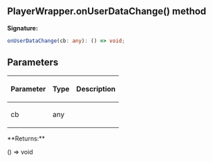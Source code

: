 
## PlayerWrapper.onUserDataChange() method

**Signature:**

```typescript
onUserDataChange(cb: any): () => void;
```

## Parameters

<table><thead><tr><th>

Parameter


</th><th>

Type


</th><th>

Description


</th></tr></thead>
<tbody><tr><td>

cb


</td><td>

any


</td><td>


</td></tr>
</tbody></table>
**Returns:**

() =&gt; void

